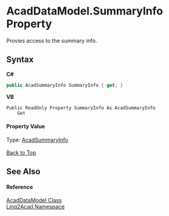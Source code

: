 # AcadDataModel.SummaryInfo Property 
 

Provies access to the summary info.

## Syntax

**C#**<br />
``` C#
public AcadSummaryInfo SummaryInfo { get; }
```

**VB**<br />
``` VB
Public ReadOnly Property SummaryInfo As AcadSummaryInfo
	Get
```


#### Property Value
Type: <a href="T_Linq2Acad_AcadSummaryInfo.md#AcadSummaryInfo-Class">AcadSummaryInfo</a>
<br/><br/><a href="#AcadDataModelSummaryInfo-Property">Back to Top</a>

## See Also


#### Reference
<a href="T_Linq2Acad_AcadDataModel.md#AcadDataModel-Class">AcadDataModel Class</a><br /><a href="N_Linq2Acad.md#Linq2Acad-Namespace">Linq2Acad Namespace</a><br />
